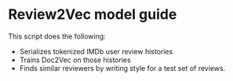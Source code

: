 # Review2Vec model guide


This script does the following:
- Serializes tokenized IMDb user review histories
- Trains Doc2Vec on those histories
- Finds similar reviewers by writing style for a test set of reviews.
